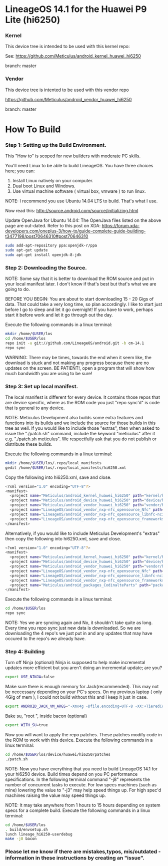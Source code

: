 # LineageOS 14.1 for the Huawei P9 Lite (hi6250)

### Kernel
This device tree is intended to be used with this kernel repo:

See: https://github.com/Meticulus/android_kernel_huawei_hi6250

branch: master
### Vendor
This device tree is intented to be used with this vendor repo

https://github.com/Meticulus/android_vendor_huawei_hi6250

branch: master
# How To Build

### Step 1: Setting up the Build Environment.

This "How to" is scoped for new builders with moderate PC skills.

You'll need Linux to be able to build LineageOS. You have three choices here; you can:

1. Install Linux natively on your computer.
2. Dual boot Linux and Windows.
3. Use virtual machine software ( virtual box, vmware ) to run linux.

NOTE: I recommend you use Ubuntu 14.04 LTS to build. That's what I use.

Now read this: http://source.android.com/source/initializing.html

Update OpenJava for Ubuntu 14.04: The OpenJava files listed on the above page are out-dated. Refer to this post on XDA: 
https://forum.xda-developers.com/oneplus-3/how-to/guide-complete-guide-building-t3477198/post70646310#post70646310

```bash
sudo add-apt-repository ppa:openjdk-r/ppa
sudo apt-get update
sudo apt-get install openjdk-8-jdk
```

### Step 2: Downloading the Source.

NOTE: Some say that it is better to download the ROM source and put in your local manifest later. I don't know if that's best but that's what we are going to do.

BEFORE YOU BEGIN: You are about to start downloading 15 - 20 Gigs of data. That could take a very long time, so plan accordingly. I like to start just before I go to sleep and let it go overnight! If you have to work, perhaps start it before work and let it go through out the day.

Execute the following commands in a linux terminal:
```bash
mkdir /home/$USER/los
cd /home/$USER/los
repo init -u git://github.com/LineageOS/android.git -b cm-14.1
repo sync
```
WARNING: There may be times, towards the end when it seem like, the download is stuck and not making any progress because there are no updates on the screen. BE PATIENT!, open a program that will show how much bandwidth you are using to be sure!

### Step 3: Set up local manifest.

The local manifest is different for every device. It contains those repos that are device specific, where as the ROM code you just "repo sync'd" is code that is general to any device.

NOTE: Meticulus Development also builds some extra features and functions into its builds and we include the source for those builds in this tree as well. If you would like to include those "extras", then when asked to issue the "./patch.sh" command, include the keyword "meticulus" after it e.g. "./patch.sh meticulus". We respectfully ask that you do not publish or distribute these builds.

Execute the following commands in a linux terminal:
```bash
mkdir /home/$USER/los/.repo/local_manifests
gedit /home/$USER/los/.repo/local_manifests/hi6250.xml
```
Copy the following into hi6250.xml, save and close.
```bash
<?xml version="1.0" encoding="UTF-8"?>
<manifest>
  <project name="Meticulus/android_kernel_huawei_hi6250" path="kernel/huawei/hi6250" remote="github" revision="master"/>
  <project name="Meticulus/android_device_huawei_hi6250" path="device/huawei/hi6250" remote="github" revision="master"/>
  <project name="Meticulus/android_vendor_huawei_hi6250" path="vendor/huawei/hi6250" remote="github" revision="master"/>
  <project name="LineageOS/android_vendor_nxp-nfc_opensource_Nfc" path="vendor/nxp-nfc/opensource/Nfc" remote="github" revision="cm-14.1"/>
  <project name="LineageOS/android_vendor_nxp-nfc_opensource_libnfc-nci" path="vendor/nxp-nfc/opensource/libnfc-nci" remote="github" revision="cm-14.1"/>
  <project name="LineageOS/android_vendor_nxp-nfc_opensource_frameworks" path="vendor/nxp-nfc/opensource/frameworks" remote="github" revision="cm-14.1"/>
</manifest>
```

Alternatively, if you would like to include Meticulus Development's "extras" then copy the following into hi6250.xml, save and close.
```bash
<?xml version="1.0" encoding="UTF-8"?>
<manifest>
  <project name="Meticulus/android_kernel_huawei_hi6250" path="kernel/huawei/hi6250" remote="github" revision="master"/>
  <project name="Meticulus/android_device_huawei_hi6250" path="device/huawei/hi6250" remote="github" revision="master"/>
  <project name="Meticulus/android_vendor_huawei_hi6250" path="vendor/huawei/hi6250" remote="github" revision="master"/>
  <project name="LineageOS/android_vendor_nxp-nfc_opensource_Nfc" path="vendor/nxp-nfc/opensource/Nfc" remote="github" revision="cm-14.1"/>
  <project name="LineageOS/android_vendor_nxp-nfc_opensource_libnfc-nci" path="vendor/nxp-nfc/opensource/libnfc-nci" remote="github" revision="cm-14.1"/>
  <project name="LineageOS/android_vendor_nxp-nfc_opensource_frameworks" path="vendor/nxp-nfc/opensource/frameworks" remote="github" revision="cm-14.1"/>
  <project name="Meticulus/android_packages_CodinalteParts" path="packages/apps/CodinalteParts" remote="github" revision="hi6250"/>
</manifest>
```

Execute the following commands in a linux terminal:
```bash
cd /home/$USER/los
repo sync
```

NOTE: Yes we are syncing again and No, it shouldn't take quite as long. Every time you repo sync just new data is downloaded. So we are downloading the 4 repo's we just put in and any updates that may have occured to the repo's we already have.

### Step 4: Building

Turn off Ninja (optional)
Ninja is supposed to help make incremental updates more efficient but you aren't doing an incremental update; are you?
```bash
export USE_NINJA=false
```

Make sure there is enough memory for Jack(recommended).
This may not be neccessary depending on your PC's specs. On my previous laptop ( only 4Gig of mem ), I could not build without this and I keep it just in case.
```bash
export ANDROID_JACK_VM_ARGS="-Xmx4g -Dfile.encoding=UTF-8 -XX:+TieredCompilation"
```

Bake su, "root ", inside bacon (optional)
```bash
export WITH_SU=true
```

Now you will want to apply the repo patches. These patches modify code in the ROM to work with this device.
Execute the following commands in a linux terminal:
```bash
cd /home/$USER/los/device/huawei/hi6250/patches
./patch.sh
```

NOTE: Now you have everything that you need to build LineageOS 14.1 for your hi6250 device. Build times depend on you PC performance specifications. In the following terminal command "-j8" represents the number of concurrent tasks to execute. For low specs machines (such as mine) lowering the value to "-j3" may help speed things up. For high spec'd machines raising the value may speed things up.

NOTE: It may take anywhere from 1 hours to 15 hours depending on system specs for a complete build.
Execute the following commands in a linux terminal:
```bash
cd /home/$USER/los
. build/envsetup.sh
lunch lineage_hi6250-userdebug
make -j8 bacon
```

### Please let me know if there are mistakes,typos, mis/outdated - information in these instructions by creating an "issue".
